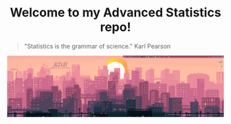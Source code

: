 <div id = "header", align = "center">
  <h1> Welcome to my Advanced Statistics repo! </h1>
</div>

> "Statistics is the grammar of science." Karl Pearson


![Header](https://github.com/Erdauit/erdauit/blob/main/assets/gifs-aesthetic-wallpaper-para-desktop-e-mobile-14.gif)
